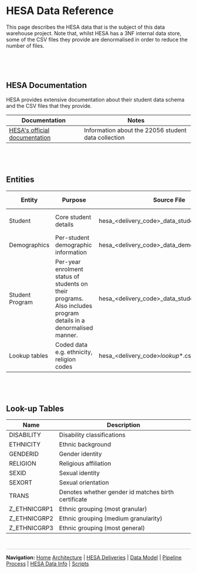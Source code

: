 # HESA Data Reference
This page describes the HESA data that is the subject of this data warehouse project. Note that, whilst HESA has a 3NF internal data store, some of the CSV files they provide are denormalised in order to reduce the number of files.


<div style="margin: 2em 0; min-height: 30px;"></div>


## HESA Documentation
HESA provides extensive documentation about their student data schema and the CSV files that they provide.

| Documentation | Notes | 
|--------|---------|
| [HESA's official documentation](https://www.hesa.ac.uk/collection/c22056) | Information about the 22056 student data collection |


<div style="margin: 2em 0; min-height: 30px;"></div>


## Entities

| Entity | Purpose | Source File | Key Transformations |
|--------|---------|------------|---------------------|
| Student | Core student details | hesa_<delivery_code>_data_students.csv | Name parsing, email normalization |
| Demographics | Per-student demographic information | hesa_<delivery_code>_data_demographics.csv | None |
| Student Program | Per-year enrolment status of students on their programs. Also includes program details in a denormalised manner. | hesa_<delivery_code>_data_student_programs.csv | None |
| Lookup tables | Coded data e.g. ethnicity, religion codes | hesa_<delivery_code>_lookup_*.csv | None |


<div style="margin: 2em 0; min-height: 30px;"></div>


## Look-up Tables
| Name | Description |
|------|-------------|
| DISABILITY | Disability classifications |
| ETHNICITY | Ethnic background |
| GENDERID | Gender identity |
| RELIGION | Religious affiliation |
| SEXID | Sexual identity |
| SEXORT | Sexual orientation |
| TRANS | Denotes whether gender id matches birth certificate |
| Z_ETHNICGRP1 | Ethnic grouping (most granular) |
| Z_ETHNICGRP2 | Ethnic grouping (medium granularity) |
| Z_ETHNICGRP3 | Ethnic grouping (most general) |


<div style="margin: 3em 0 1em 0; border-top: 1px solid #ccc; padding-top: 1em;">
  <strong>Navigation:</strong>
  <a href="README.md">Home</a> 
  <a href="architecture.md">Architecture</a> |
  <a href="data-deliveries.md">HESA Deliveries</a> |
  <a href="data-model.md">Data Model</a> |
  <a href="pipeline-process.md">Pipeline Process</a> |
  <a href="hesa-data-info.md">HESA Data Info</a> |
  <a href="scripts.md">Scripts</a>
</div>